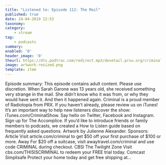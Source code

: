 ```yaml
---
title: "Listened to: Episode 112: The Mail"
published: true
date: 24-04-2019 12:53
taxonomy:
category:
	- stream
tag:
	- podcasts
summary:
enabled: '0'
header_image: '0'
theurl: https://dts.podtrac.com/redirect.mp3/dovetail.prxu.org/criminal/e5adab4d-d4c6-4035-8894-c4e0bbed8296/Episode_112_The_Mail_Part_1.mp3
image: artwork-resized.png
template: item
---
```

 
Episode summary: This episode contains adult content. Please use discretion. When Sarah Garone was 13 years old, she received something very strange in the mail. She didn’t know who it was from, or why they would have sent it. And then it happened again. Criminal is a proud member of Radiotopia from PRX. If you haven’t already, please review us on iTunes! It’s an important way to help new listeners discover the show: iTunes.com/CriminalShow. Say hello on Twitter, Facebook and Instagram. Sign up for The Accomplice. If you’d like to introduce friends or family members to podcasts, we created a How to Listen guide based on frequently asked questions. Artwork by Julienne Alexander. Sponsors: Article Visit article.com/criminal to get $50 off your first purchase of $100 or more. Away For $20 off a suitcase, visit awaytravel.com/criminal and use code CRIMINAL during checkout. CBSi The Twilight Zone Visit cbs.com/THISISCRIMINAL to redeem your FREE trial today. Comcast Simplisafe Protect your home today and get free shipping at…
